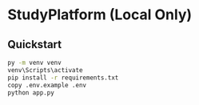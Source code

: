 # StudyPlatform (Local Only)


## Quickstart
```bash
py -m venv venv
venv\Scripts\activate
pip install -r requirements.txt
copy .env.example .env
python app.py
